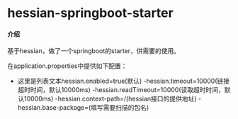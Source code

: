 # hessian-springboot-starter

#### 介绍
基于hessian，做了一个springboot的starter，供需要的使用。

在application.properties中提供如下配置：
- 这里是列表文本hessian.enabled=true(默认)
-hessian.timeout=10000(链接超时时间，默认10000ms)
-hessian.readTimeout=10000(读取超时时间，默认10000ms)
-hessian.context-path=/(hessian接口的提供地址)
-hessian.base-package=(填写需要扫描的包名)